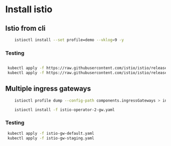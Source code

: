 # Install istio


## Istio from cli

```sh
    istioctl install --set profile=demo --vklog=9 -y
```

### Testing

```sh

 kubectl apply -f https://raw.githubusercontent.com/istio/istio/release-1.10/samples/bookinfo/platform/kube/bookinfo.yaml
 kubectl apply -f https://raw.githubusercontent.com/istio/istio/release-1.10/samples/bookinfo/networking/bookinfo-gateway.yaml
```

## Multiple ingress gateways

```sh
    istioctl profile dump --config-path components.ingressGateways > ingress-gateway.yaml # see infos

    istioctl install -f istio-operator-2-gw.yaml
```

### Testing

```sh
 kubectl apply -f istio-gw-default.yaml 
 kubectl apply -f istio-gw-staging.yaml
```